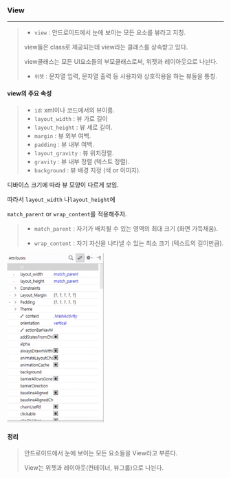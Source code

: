 ### View

<hr>

>- `view` : 안드로이드에서 눈에 보이는 모든 요소를 뷰라고 지칭.
>
>  view들은 class로 제공되는데 view라는 클래스를 상속받고 있다.
>
>  view클래스는 모든 UI요소들의 부모클래스로써, 위젯과 레이아웃으로 나뉜다.
>
>- `위젯` : 문자열 입력, 문자열 출력 등 사용자와 상호작용을 하는 뷰들을 통칭.
>
>  



#### view의 주요 속성 

>- `id`: xml이나 코드에서의 뷰이름.
>- `layout_width` : 뷰 가로 길이
>- `layout_height` : 뷰 세로 길이.
>- `margin` : 뷰 외부 여백.
>- `padding` : 뷰 내부 여백.
>- `layout_gravity` : 뷰 위치정렬.
>- `gravity` : 뷰 내부 정렬 (텍스트 정렬).
>- `background` : 뷰 배경 지정 (색 or 이미지).
>
>



디바이스 크기에 따라 뷰 모양이 다르게 보임.

따라서 `layout_width` 나`layout_height`에 

 `match_parent` or `wrap_content`를 적용해주자.

> - `match_parent` : 자기가 배치될 수 있는 영역의 최대 크기 (화면 가득채움).
>
> - `wrap_content` : 자기 자신을 나타낼 수 있는 최소 크기 (텍스트의 길이만큼).



<img src="02.View.assets/image-20200501105308154.png" alt="image-20200501105308154" style="zoom: 67%;" />



#### 정리

>안드로이드에서 눈에 보이는 모든 요소들을 View라고 부른다.
>
>View는 위젯과 레이아웃(컨테이너, 뷰그룹)으로 나뉜다.
>
>